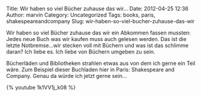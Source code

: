 Title: Wir haben so viel Bücher zuhause das wir...
Date: 2012-04-25 12:36
Author: marvin
Category: Uncategorized
Tags: books, paris, shakespeareandcompany
Slug: wir-haben-so-viel-bucher-zuhause-das-wir

Wir haben so viel Bücher zuhause das wir ein Abkommen fassen mussten:
Jedes neue Buch was wir kaufen muss auch gelesen werden. Das ist die
letzte Notbremse...wir stecken voll mit Büchern und was ist das schlimme
daran? Ich liebe es. Ich liebe von Büchern umgeben zu sein.

Bücherläden und Bibliotheken strahlen etwas aus von dem ich gerne ein
Teil wäre. Zum Beispiel dieser Buchladen hier in Paris: Shakespeare and
Company. Genau da würde ich jetzt gerne sein...

{% youtube 1k1VV1j_k08 %}


